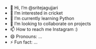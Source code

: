 - 👋 Hi, I’m @sritejagujjari
- 👀 I’m interested in cricket
- 🌱 I’m currently learning Python
- 💞️ I’m looking to collaborate on projects
- 📫 How to reach me Instagram :)
- 😄 Pronouns: ...
- ⚡ Fun fact: ...

<!---
sriteja123gujjari/sriteja123gujjari is a ✨ special ✨ repository because its `README.md` (this file) appears on your GitHub profile.
You can click the Preview link to take a look at your changes.
--->
